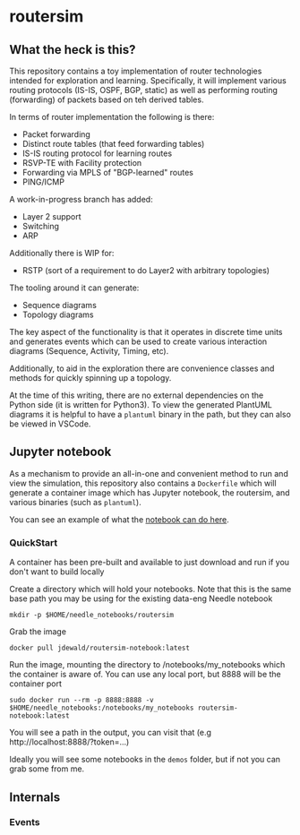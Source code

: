 # routersim

## What the heck is this?

This repository contains a toy implementation of router technologies intended for exploration and learning. 
Specifically, it will implement various routing protocols (IS-IS, OSPF, BGP, static) as well as performing routing (forwarding) of packets based on teh derived tables.

In terms of router implementation the following is there:
* Packet forwarding
* Distinct route tables (that feed forwarding tables)
* IS-IS routing protocol for learning routes
* RSVP-TE with Facility protection 
* Forwarding via MPLS of "BGP-learned" routes
* PING/ICMP 

A work-in-progress branch has added:
* Layer 2 support
* Switching
* ARP

Additionally there is WIP for:
* RSTP (sort of a requirement to do Layer2 with arbitrary topologies)

The tooling around it can generate:
* Sequence diagrams
* Topology diagrams

The key aspect of the functionality is that it operates in discrete time units and generates events which can be used to create various interaction diagrams (Sequence, Activity, Timing, etc). 

Additionally, to aid in the exploration there are convenience classes and methods for quickly spinning up a topology.

At the time of this writing, there are no external dependencies on the Python side (it is written for Python3). To view the generated PlantUML diagrams it is helpful to have a `plantuml` binary in the path, but they can also be viewed in VSCode.

## Jupyter notebook

As a mechanism to provide an all-in-one and convenient method to run and view the simulation, this repository also contains a `Dockerfile` which will generate a container image which has Jupyter notebook, the routersim, and various binaries (such as `plantuml`). 

You can see an example of what the [notebook can do here](samples/isis_demo/isis_demo.md).
### QuickStart

A container has been pre-built and available to just download and run if you don't want to build locally

Create a directory which will hold your notebooks. Note that this is the same base path you may be using for the existing data-eng Needle notebook

`mkdir -p $HOME/needle_notebooks/routersim`

Grab the image

`docker pull jdewald/routersim-notebook:latest`

Run the image, mounting the directory to /notebooks/my_notebooks which the container is aware of. You can use any local port, but 8888 will be the container port

`sudo docker run --rm -p 8888:8888 -v $HOME/needle_notebooks:/notebooks/my_notebooks routersim-notebook:latest`

You will see a path in the output, you can visit that (e.g http://localhost:8888/?token=...)

Ideally you will see some notebooks in the `demos` folder, but if not you can grab some from me.


## Internals

### Events


